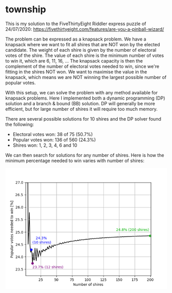 # township

This is my solution to the FiveThirtyEight Riddler express puzzle of 24/07/2020: https://fivethirtyeight.com/features/are-you-a-pinball-wizard/

The problem can be expressed as a knapsack problem. We have a knapsack where we want to fit all shires that are NOT won by the elected candidate. The weight of each shire is given by the number of electoral votes of the shire. The value of each shire is the minimum number of votes to win it, which are 6, 11, 16, ...  The knapsack capacity is then the complement of the number of electoral votes needed to win, since we're fitting in the shires NOT won. We want to maximise the value in the knapsack, which means we are NOT winning the largest possible number of popular votes.

With this setup, we can solve the problem with any method available for knapsack problems. Here I implemented both a dynamic programming (DP) solution and a branch & bound (BB) solution. DP will generally be more efficient, but for large number of shires it will require too much memory.

There are several possible solutions for 10 shires and the DP solver found the following:

  - Electoral votes won: 38 of 75 (50.7%)
  - Popular votes won: 136 of 560 (24.3%)
  - Shires won: 1, 2, 3, 4, 6 and 10

We can then search for solutions for any number of shires. Here is how the minimum percentage needed to win varies with number of shires:

!["Minimum percentage needed to win"](min_percentage.png)
